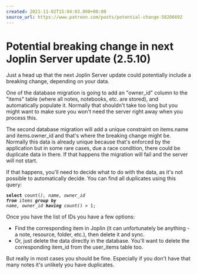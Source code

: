```yaml
---
created: 2021-11-02T15:04:03.000+00:00
source_url: https://www.patreon.com/posts/potential-change-58206692
---
```


# Potential breaking change in next Joplin Server update (2.5.10)

Just a head up that the next Joplin Server update could potentially include a breaking change, depending on your data.

One of the database migration is going to add an "owner_id" column to the "items" table (where all notes, notebooks, etc. are stored), and automatically populate it. Normally that shouldn't take too long but you might want to make sure you won't need the server right away when you process this.

The second database migration will add a unique constraint on items.name and items.owner_id and that's where the breaking change might be. Normally this data is already unique because that's enforced by the application but in some rare cases, due a race condition, there could be duplicate data in there. If that happens the migration will fail and the server will not start.

If that happens, you'll need to decide what to do with the data, as it's not possible to automatically decide. You can find all duplicates using this query:

<code>**select** count(*), name, owner_id
**from** items **group** **by** name, owner_id
**having** count(*) > 1;</code>

Once you have the list of IDs you have a few options:

- Find the corresponding item in Joplin (it can unfortunately be anything - a note, resource, folder, etc.), then delete it and sync.
- Or, just delete the data directly in the database. You'll want to delete the corresponding item\_id from the user\_items table too.

But really in most cases you should be fine. Especially if you don't have that many notes it's unlikely you have duplicates.